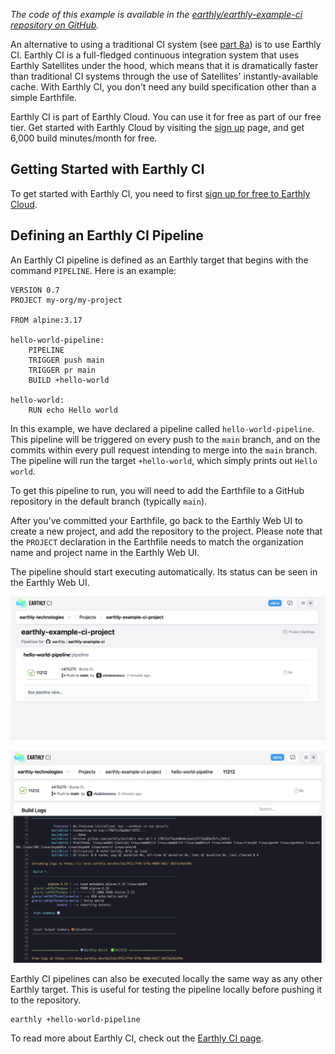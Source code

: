 *The code of this example is available in the [earthly/earthly-example-ci repository on GitHub](https://github.com/earthly/earthly-example-ci).*

An alternative to using a traditional CI system (see [part 8a](./part-8a-using-earthly-in-your-current-ci.md)) is to use Earthly CI. Earthly CI is a full-fledged continuous integration system that uses Earthly Satellites under the hood, which means that it is dramatically faster than traditional CI systems through the use of Satellites' instantly-available cache. With Earthly CI, you don't need any build specification other than a simple Earthfile.

Earthly CI is part of Earthly Cloud. You can use it for free as part of our free tier. Get started with Earthly Cloud by visiting the [sign up](https://cloud.earthly.dev/login) page, and get 6,000 build minutes/month for free.

## Getting Started with Earthly CI

To get started with Earthly CI, you need to first [sign up for free to Earthly Cloud](https://cloud.earthly.dev/login).

## Defining an Earthly CI Pipeline

An Earthly CI pipeline is defined as an Earthly target that begins with the command `PIPELINE`. Here is an example:

```Earthfile
VERSION 0.7
PROJECT my-org/my-project

FROM alpine:3.17

hello-world-pipeline:
    PIPELINE
    TRIGGER push main
    TRIGGER pr main
    BUILD +hello-world

hello-world:
    RUN echo Hello world
```

In this example, we have declared a pipeline called `hello-world-pipeline`. This pipeline will be triggered on every push to the `main` branch, and on the commits within every pull request intending to merge into the `main` branch. The pipeline will run the target `+hello-world`, which simply prints out `Hello world`.

To get this pipeline to run, you will need to add the Earthfile to a GitHub repository in the default branch (typically `main`).

After you've committed your Earthfile, go back to the Earthly Web UI to create a new project, and add the repository to the project. Please note that the `PROJECT` declaration in the Earthfile needs to match the organization name and project name in the Earthly Web UI.

The pipeline should start executing automatically. Its status can be seen in the Earthly Web UI.

![Earthly CI pipeline summary](./img/status-1.png)

![Earthly CI pipeline detail](./img/status-2.png)

Earthly CI pipelines can also be executed locally the same way as any other Earthly target. This is useful for testing the pipeline locally before pushing it to the repository.

```bash
earthly +hello-world-pipeline
```

To read more about Earthly CI, check out the [Earthly CI page](../cloud/earthly-ci.md).

